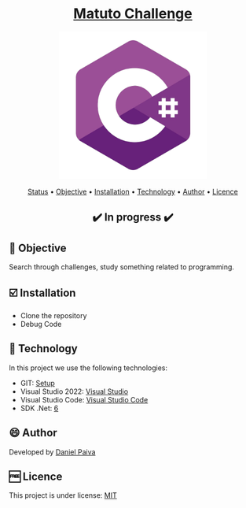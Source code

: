 <h1 align="center">
<a href="https://github.com/danhpaiva/matuto-challenge-csharp">Matuto Challenge</a>
</h1>

<p align="center">
  <a href="#">
    <img src="images\logo.png" width="300" alt="C#">
  </a>
</p>

<p align="center">
 <a href="#status">Status</a> • 
 <a href="#objective">Objective</a> •
 <a href="#installation">Installation</a> • 
 <a href="#technology">Technology</a> • 
 <a href="#author">Author</a> • 
 <a href="#licence">Licence</a>
</p>

<h2 align="center" id=status> 
	✔️ In progress ✔️
</h2>

<h2 id=objective>📜 Objective</h2>

Search through challenges, study something related to programming.

<h2 id=installation>☑️ Installation</h2>

- Clone the repository
- Debug Code

<h2 id=technology>🧰 Technology</h2>
In this project we use the following technologies:

- GIT: <a href="https://git-scm.com/downloads">Setup</a>
- Visual Studio 2022: <a href="https://visualstudio.microsoft.com/">Visual Studio</a>
- Visual Studio Code: <a href="https://code.visualstudio.com/download">Visual Studio Code</a>
- SDK .Net: <a href="https://dotnet.microsoft.com/en-us/download/dotnet/6.0">6</a>
  
<h2 id=author>😄 Author</h2>
Developed by <a href="https://www.linkedin.com/in/danhpaiva/">Daniel Paiva</a>

<h2 id=licence>🆓 Licence</h2>
This project is under license: <a href="https://github.com/danhpaiva/matuto-challenge-csharp/blob/main/LICENSE">MIT</a>